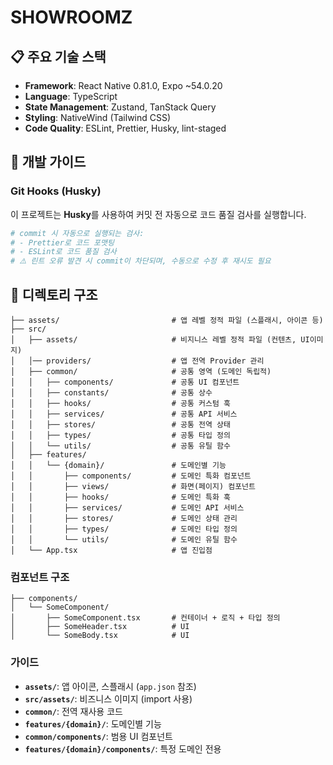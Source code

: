 # SHOWROOMZ

## 📋 주요 기술 스택

- **Framework**: React Native 0.81.0, Expo ~54.0.20
- **Language**: TypeScript
- **State Management**: Zustand, TanStack Query
- **Styling**: NativeWind (Tailwind CSS)
- **Code Quality**: ESLint, Prettier, Husky, lint-staged

## 🔧 개발 가이드

### Git Hooks (Husky)

이 프로젝트는 **Husky**를 사용하여 커밋 전 자동으로 코드 품질 검사를 실행합니다.

```bash
# commit 시 자동으로 실행되는 검사:
# - Prettier로 코드 포맷팅
# - ESLint로 코드 품질 검사
# ⚠️ 린트 오류 발견 시 commit이 차단되며, 수동으로 수정 후 재시도 필요
```

## 📁 디렉토리 구조

```
├── assets/                         # 앱 레벨 정적 파일 (스플래시, 아이콘 등)
├── src/
│   ├── assets/                     # 비지니스 레벨 정적 파일 (컨텐츠, UI이미지)
│   │── providers/                  # 앱 전역 Provider 관리
│   ├── common/                     # 공통 영역 (도메인 독립적)
│   │   ├── components/             # 공통 UI 컴포넌트
│   │   ├── constants/              # 공통 상수
│   │   ├── hooks/                  # 공통 커스텀 훅
│   │   ├── services/               # 공통 API 서비스
│   │   ├── stores/                 # 공통 전역 상태
│   │   ├── types/                  # 공통 타입 정의
│   │   └── utils/                  # 공통 유틸 함수
│   ├── features/
│   │   └── {domain}/               # 도메인별 기능
│   │       ├── components/         # 도메인 특화 컴포넌트
│   │       ├── views/              # 화면(페이지) 컴포넌트
│   │       ├── hooks/              # 도메인 특화 훅
│   │       ├── services/           # 도메인 API 서비스
│   │       ├── stores/             # 도메인 상태 관리
│   │       ├── types/              # 도메인 타입 정의
│   │       └── utils/              # 도메인 유틸 함수
│   └── App.tsx                     # 앱 진입점
```

### 컴포넌트 구조

```
├── components/
│   └── SomeComponent/
│       ├── SomeComponent.tsx       # 컨테이너 + 로직 + 타입 정의
│       ├── SomeHeader.tsx          # UI
│       └── SomeBody.tsx            # UI
```

### 가이드

- **`assets/`**: 앱 아이콘, 스플래시 (`app.json` 참조)
- **`src/assets/`**: 비즈니스 이미지 (import 사용)
- **`common/`**: 전역 재사용 코드
- **`features/{domain}/`**: 도메인별 기능
- **`common/components/`**: 범용 UI 컴포넌트
- **`features/{domain}/components/`**: 특정 도메인 전용
